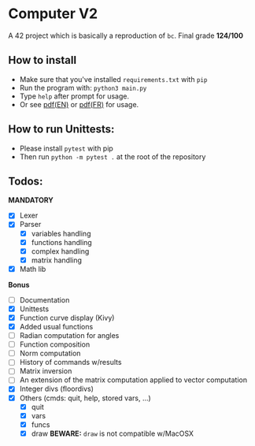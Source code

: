 Computer V2
===========

A 42 project which is basically a reproduction of `bc`. Final grade **124/100**


How to install
-----------

- Make sure that you've installed `requirements.txt` with `pip`
- Run the program with: `python3 main.py`
- Type `help` after prompt for usage.
- Or see [pdf(EN)](computorv2.en.pdf) or [pdf(FR)](computor.fr.pdf) for usage.

How to run Unittests:
--------------------

- Please install `pytest` with pip
- Then run `python -m pytest .` at the root of the repository


Todos:
------

**MANDATORY**
- [x] Lexer
- [x] Parser
    - [x] variables handling
    - [x] functions handling
    - [x] complex handling
    - [x] matrix handling
- [x] Math lib

**Bonus**
- [ ] Documentation
- [x] Unittests
- [x] Function curve display (Kivy)
- [x] Added usual functions
- [ ] Radian computation for angles
- [ ] Function composition
- [ ] Norm computation
- [ ] History of commands w/results
- [ ] Matrix inversion
- [ ] An extension of the matrix computation applied to vector computation
- [x] Integer divs (floordivs)
- [x] Others (cmds: quit, help, stored vars, ...)
    - [x] quit
    - [x] vars
    - [x] funcs
    - [x] draw
    **BEWARE:** `draw` is not compatible w/MacOSX
